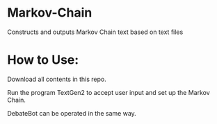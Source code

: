# Markov-Chain
Constructs and outputs Markov Chain text based on text files

# How to Use:
Download all contents in this repo.

Run the program TextGen2 to accept user input and set up the Markov Chain.

DebateBot can be operated in the same way.
